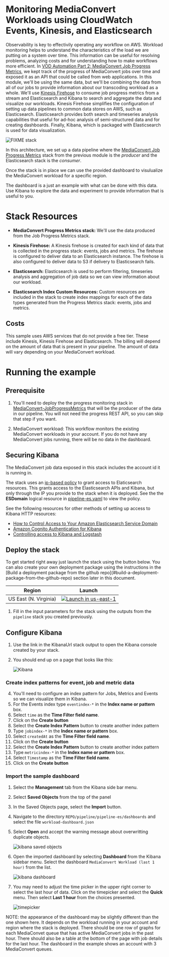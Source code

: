 # Monitoring MediaConvert Workloads using CloudWatch Events, Kinesis, and Elasticsearch

Observability is key to effectivily operating any workflow on AWS.  Workload monitoring helps to understand the characteristics of the load we are putting on a system over time.  This information can be useful for resolving problems, analyzing costs and for understanding how to make workflows more efficient.  In [VOD Automation Part 2: MediaConvert Job Progress Metrics](../MediaConvert-JobProgressMetrics/README.md), we kept track of the progress of MediaConvert jobs over time and exposed it as an API that could be called from web applications.  In this module, we'll be using the same data, but we'll be combining the data from all of our jobs to provide information about our transcoding workload as a whole. We'll use [Kinesis Firehose](https://aws.amazon.com/kinesis/data-firehose/) to consume job progress metrics from a stream and Elasticsearch and Kibana to search and aggregate the data and visualize our workloads.  Kinesis Firehose simplifies the configuration of setting up data pipelines to common data stores on AWS, such as Elasticsearch.  Elasticsearch provides both search and timeseries analysis capabilities that useful for ad-hoc analysis of semi-structured data and for creating dashboards.  Finally, Kibana, which is packaged with Elasticsearch is used for data visualization.

![FIXME stack](../images/MonitoringSlide.png)


In this architecture, we set up a data pipeline where the [MediaConvert Job Progress Metrics](../MediaConvert-JobProgressMetrics/README.md) stack from the previous module is the _producer_ and the Elasticsearch stack is the _consumer_.

Once the stack is in place we can use the provided dashboard to visulualize the MediaConvert workload for a specific region.

The dashboard is a just an example with what can be done with this data.  Use Kibana to explore the data and experiment to provide information that is useful to you.

# Stack Resources

* **MediaConvert Progress Metrics stack:** We'll use the data produced from the Job Progress Metrics stack.

* **Kinesis Firehose:** A Kinesis firehose is created for each kind of data that is collected in the progress stack: events, jobs and metrics.  The firehose is configured to deliver data to an Elasticsearch instance.  The firehose is also configured to deliver data to S3 if delivery to Elasticsearch fails. 

* **Elasticsearch:** Elasticsearch is used to perform filtering, timeseries analysis and aggregation of job data so we can view information about our workload.  

* **Elasticsearch Index Custom Resources:** Custom resources are included in the stack to create index mappings for each of the data types generated from the Progress Metrics stack: events, jobs and metrics.


## Costs

This sample uses AWS services that do not provide a free tier.  These include Kinesis, Kinesis Firehose and Elasticsearch.  The billing will depend on the amount of data that is present in your pipeline.  The amount of data will vary depending on your MediaConvert workload.

# Running the example

## Prerequisite

1. You'll need to deploy the the progress monitoring stack in [MediaConvert-JobProgressMetrics](../MediaConvert-JobProgressMetrics/README.md) that will be the producer of the data in our pipeline.  You will not need the progress REST API, so you can skip that step if you want.

2. MediaConvert workload: This workflow monitors the existing MediaConvert workloads in your account.  If you do not have any MediaConvert jobs running, there will be no data in the dashboard.

## Securing Kibana

The MediaConvert job data exposed in this stack includes the account id it is running in. 

The stack uses an [ip-based policy](https://docs.aws.amazon.com/elasticsearch-service/latest/developerguide/es-ac.html#es-ac-types-ip) to grant access to Elaticsearch resources.  This grants access to the Elasticsearch APIs and Kibana, but only through the IP you provide to the stack when it is deployed.  See the the **ESDomain** logical resource in [pipeline-es.yaml](./pipeline-es.yaml) to view the policy. 

See the following resources for other methods of setting up access to Kibana HTTP resources:

* [How to Control Access to Your Amazon Elasticsearch Service Domain](https://aws.amazon.com/blogs/security/how-to-control-access-to-your-amazon-elasticsearch-service-domain/) 
* [Amazon Cognito Authentication for Kibana](https://docs.aws.amazon.com/elasticsearch-service/latest/developerguide/es-cognito-auth.html)
* [Controlling access to Kibana and Logstash](https://docs.aws.amazon.com/elasticsearch-service/latest/developerguide/es-kibana.html#es-kibana-proxy)


## Deploy the stack 

 To get started right away just launch the stack using the button below.  You can also create your own deployment package using the instructions in the [Build a deployment package from the github repo](#build-a-deployment- package-from-the-github-repo) section later in this document.

Region| Launch
------|-----
US East (N. Virginia) | [![Launch in us-east-1](http://docs.aws.amazon.com/AWSCloudFormation/latest/UserGuide/images/cloudformation-launch-stack-button.png)](https://console.aws.amazon.com/cloudformation/home?region=us-east-1#/stacks/new?stackName=pipeline&templateURL=https://s3.amazonaws.com/elementalrodeo99-us-east-1/pipeline/pipeline-es/pipeline-es.yaml)

1. Fill in the input parameters for the stack using the outputs from the `pipeline` stack you created previously.

## Configure Kibana

1. Use the link in the KibanaUrl stack output to open the Kibana console created by your stack.  

3. You should end up on a page that looks like this:

    ![Kibana](../images/Kibana.png)

### Create index patterns for event, job and metric data

4. You'll need to configure an index pattern for Jobs, Metrics and Events so we can visualize them in Kibana.
5. For the Events index type `eventindex-*` in the **Index name or pattern** box.
6. Select `time` as the **Time Filter field name**.
7. Click on the **Create button**
8. Select the **Create Index Pattern** button to create another index pattern
7. Type `jobindex-*` in the **Index name or pattern** box.
6. Select `createdAt` as the **Time Filter field name**. 
7. Click on the **Create button**
8. Select the **Create Index Pattern** button to create another index pattern
7. Type `metricindex-*` in the **Index name or pattern** box.
6. Select `Timestamp` as the **Time Filter field name**. 
7. Click on the **Create button**

### Import the sample dashboard

1. Select the **Management** tab from the Kibana side bar menu.
2. Select **Saved Objects** from the top of the panel
3. In the Saved Objects page, select the **Import** button.
4. Navigate to the directory `REPO/pipeline/pipeline-es/dashboards` and select the file `workload-dashboard.json`
5. Select **Open** and accept the warning message about overwritting duplicate objects.

    ![kibana saved objects](../images/kibana-saved-objects.png)

6. Open the imported dashboard by selecting **Dashboard** from the Kibana sidebar menu.  Select the dashboard `MediaConvert Workload (last 1 hour)` from the list.

    ![kibana dashboard](../images/kibana-dashboard.png)



7. You may need to adjust the time picker in the upper right corner to select the last hour of data.  Click on the timepicker and select the **Quick** menu.  Then select **Last 1 hour** from the choices presented.

    ![timepicker](../images/kibana-timepicker.png)


NOTE: the appearance of the dashboard may be slightly different than the one shown here.  It depends on the workload running in your account and region where the stack is deployed.  There should be one row of graphs for each MediaConvet queue that has active MediaConvert jobs in the past hour.  There should also be a table at the bottom of the page with job details for the last hour.  The dashboard in the example shows an account with 3 MediaConvert queues.
